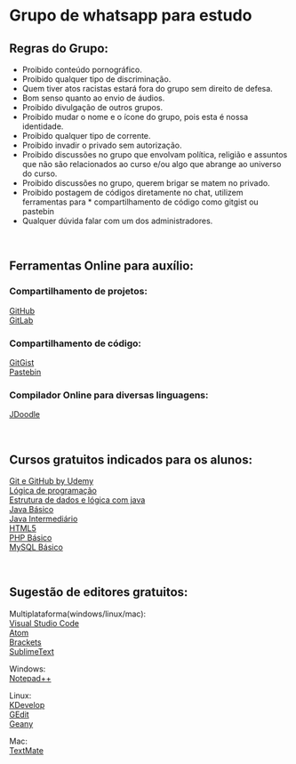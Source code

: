 
# Grupo de whatsapp para estudo

## Regras do Grupo:

* Proibido conteúdo pornográfico. </br>
* Proibido qualquer tipo de discriminação. </br>
* Quem tiver atos racistas estará fora do grupo sem direito de defesa. </br>
* Bom senso quanto ao envio de áudios. </br>
* Proibido divulgação de outros grupos. </br>
* Proibido mudar o nome e o ícone do grupo, pois esta é nossa identidade. </br>
* Proibido qualquer tipo de corrente. </br>
* Proibido invadir o privado sem autorização. </br>
* Proibido discussões no grupo que envolvam política, religião e assuntos que não são relacionados ao curso e/ou algo que abrange ao universo do curso. </br>
* Proibido discussões no grupo, querem brigar se matem no privado. </br>
* Proibido postagem de códigos diretamente no chat, utilizem ferramentas para * compartilhamento de código como gitgist ou pastebin </br>
* Qualquer dúvida falar com um dos administradores. </br>


</br>

## Ferramentas Online para auxílio:

### Compartilhamento de projetos:
[GitHub](https://github.com/) </br>
[GitLab](https://gitlab.com/)

### Compartilhamento de código:
[GitGist](https://gist.github.com/) </br>
[Pastebin](https://pastebin.com/)

### Compilador Online para diversas linguagens:
[JDoodle](https://www.jdoodle.com/)

</br>

## Cursos gratuitos indicados para os alunos:
[Git e GitHub by Udemy](https://www.udemy.com/git-e-github-para-iniciantes/)</br>
[Lógica de programação](https://www.youtube.com/playlist?list=PLHz_AreHm4dmSj0MHol_aoNYCSGFqvfXV)</br>
[Estrutura de dados e lógica com java](https://www.youtube.com/playlist?list=PLGxZ4Rq3BOBrgumpzz-l8kFMw2DLERdxi)</br>
[Java Básico](https://www.youtube.com/playlist?list=PLGxZ4Rq3BOBq0KXHsp5J3PxyFaBIXVs3r)</br>
[Java Intermediário](https://www.youtube.com/playlist?list=PLGxZ4Rq3BOBoqYyFWOV_YbfBW80YGAGEI)</br>
[HTML5](https://www.youtube.com/playlist?list=PLHz_AreHm4dlAnJ_jJtV29RFxnPHDuk9o)</br>
[PHP Básico](https://www.youtube.com/playlist?list=PLHz_AreHm4dm4beCCCmW4xwpmLf6EHY9k)</br>
[MySQL Básico](https://www.youtube.com/playlist?list=PLHz_AreHm4dkBs-795Dsgvau_ekxg8g1r)</br>

</br>

## Sugestão de editores gratuitos:
Multiplataforma(windows/linux/mac):</br>
[Visual Studio Code](https://code.visualstudio.com/)</br>
[Atom](https://atom.io/)</br>
[Brackets](http://brackets.io/)</br>
[SublimeText](https://www.sublimetext.com/)</br>

Windows:</br>
[Notepad++](https://notepad-plus-plus.org/)</br>

Linux:</br>
[KDevelop](https://www.kdevelop.org/)</br>
[GEdit](https://wiki.gnome.org/Apps/Gedit)</br>
[Geany](https://www.geany.org/)</br>

Mac:</br>
[TextMate](https://macromates.com/)